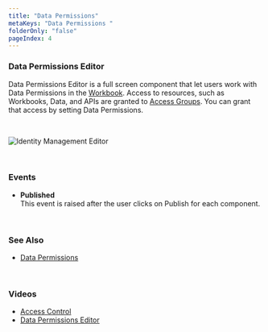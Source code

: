 ```yaml
---
title: "Data Permissions"
metaKeys: "Data Permissions "
folderOnly: "false"
pageIndex: 4
---
```


### Data Permissions Editor

Data Permissions Editor is a full screen component  that let users work with Data Permissions in the [Workbook](../../../workbooks.md). Access to resources, such as Workbooks, Data, and APIs are granted to [Access Groups](../../../accesscontrol/accessgroups.md). You can grant that access by setting Data Permissions.

<br/>

![Identity Management Editor](https://profitbasedocs.blob.core.windows.net/images/datapermwb.png)

<br/>

### Events

*	**Published**  
This event is raised after the user clicks on Publish for each component.


<br/>

### See Also  

* [Data Permissions](../../../accesscontrol/dataperm.md)

<br/>

### Videos
* [Access Control](../../../../videos/accesscontrol.md)
* [Data Permissions Editor](https://profitbasedocs.blob.core.windows.net/videos/Access%20Control%20-%20Data%20Permissions%20Editor.mp4)
<br/>